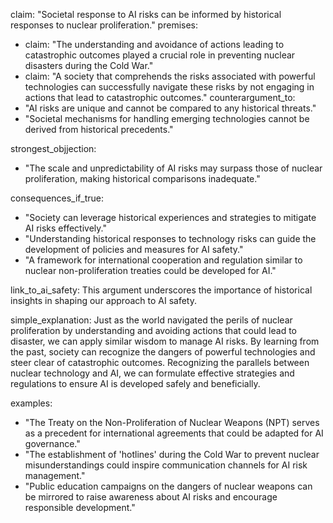 claim: "Societal response to AI risks can be informed by historical responses to nuclear proliferation."
premises:
  - claim: "The understanding and avoidance of actions leading to catastrophic outcomes played a crucial role in preventing nuclear disasters during the Cold War."
  - claim: "A society that comprehends the risks associated with powerful technologies can successfully navigate these risks by not engaging in actions that lead to catastrophic outcomes."
counterargument_to:
  - "AI risks are unique and cannot be compared to any historical threats."
  - "Societal mechanisms for handling emerging technologies cannot be derived from historical precedents."

strongest_objjection:
  - "The scale and unpredictability of AI risks may surpass those of nuclear proliferation, making historical comparisons inadequate."

consequences_if_true:
  - "Society can leverage historical experiences and strategies to mitigate AI risks effectively."
  - "Understanding historical responses to technology risks can guide the development of policies and measures for AI safety."
  - "A framework for international cooperation and regulation similar to nuclear non-proliferation treaties could be developed for AI."

link_to_ai_safety: This argument underscores the importance of historical insights in shaping our approach to AI safety.

simple_explanation: Just as the world navigated the perils of nuclear proliferation by understanding and avoiding actions that could lead to disaster, we can apply similar wisdom to manage AI risks. By learning from the past, society can recognize the dangers of powerful technologies and steer clear of catastrophic outcomes. Recognizing the parallels between nuclear technology and AI, we can formulate effective strategies and regulations to ensure AI is developed safely and beneficially.

examples:
  - "The Treaty on the Non-Proliferation of Nuclear Weapons (NPT) serves as a precedent for international agreements that could be adapted for AI governance."
  - "The establishment of 'hotlines' during the Cold War to prevent nuclear misunderstandings could inspire communication channels for AI risk management."
  - "Public education campaigns on the dangers of nuclear weapons can be mirrored to raise awareness about AI risks and encourage responsible development."